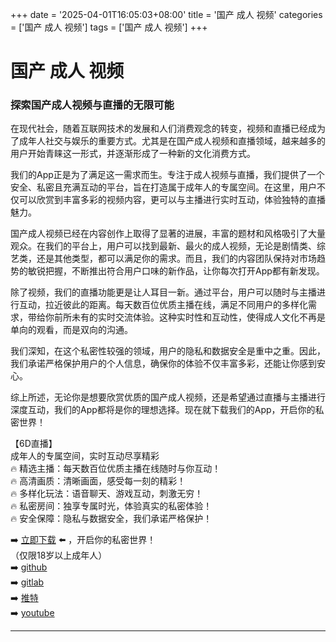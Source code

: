 +++
date = '2025-04-01T16:05:03+08:00'
title = '国产 成人 视频'
categories = ['国产 成人 视频']
tags = ['国产 成人 视频']
+++

# 国产 成人 视频

### 探索国产成人视频与直播的无限可能

在现代社会，随着互联网技术的发展和人们消费观念的转变，视频和直播已经成为了成年人社交与娱乐的重要方式。尤其是在国产成人视频和直播领域，越来越多的用户开始青睐这一形式，并逐渐形成了一种新的文化消费方式。

我们的App正是为了满足这一需求而生。专注于成人视频与直播，我们提供了一个安全、私密且充满互动的平台，旨在打造属于成年人的专属空间。在这里，用户不仅可以欣赏到丰富多彩的视频内容，更可以与主播进行实时互动，体验独特的直播魅力。

国产成人视频已经在内容创作上取得了显著的进展，丰富的题材和风格吸引了大量观众。在我们的平台上，用户可以找到最新、最火的成人视频，无论是剧情类、综艺类，还是其他类型，都可以满足你的需求。而且，我们的内容团队保持对市场趋势的敏锐把握，不断推出符合用户口味的新作品，让你每次打开App都有新发现。

除了视频，我们的直播功能更是让人耳目一新。通过平台，用户可以随时与主播进行互动，拉近彼此的距离。每天数百位优质主播在线，满足不同用户的多样化需求，带给你前所未有的实时交流体验。这种实时性和互动性，使得成人文化不再是单向的观看，而是双向的沟通。

我们深知，在这个私密性较强的领域，用户的隐私和数据安全是重中之重。因此，我们承诺严格保护用户的个人信息，确保你的体验不仅丰富多彩，还能让你感到安心。

综上所述，无论你是想要欣赏优质的国产成人视频，还是希望通过直播与主播进行深度互动，我们的App都将是你的理想选择。现在就下载我们的App，开启你的私密世界！

【6D直播】  
成年人的专属空间，实时互动尽享精彩  
🔥 精选主播：每天数百位优质主播在线随时与你互动！  
🔥 高清画质：清晰画面，感受每一刻的精彩！  
🔥 多样化玩法：语音聊天、游戏互动，刺激无穷！  
🔥 私密房间：独享专属时光，体验真实的私密体验！  
🔥 安全保障：隐私与数据安全，我们承诺严格保护！  

➡️ [立即下载](https://down123.s3.ap-east-1.amazonaws.com/down/down.html?channelCode=blog) ⬅️ ，开启你的私密世界！  
（仅限18岁以上成年人）  
➡️ [github](https://aldult-live.github.io/)  
➡️ [gitlab](https://seo-09598d.gitlab.io/)  
➡️ [推特](https://x.com/wegame33)  
➡️ [youtube](https://www.youtube.com/@6Dlive)  

---
